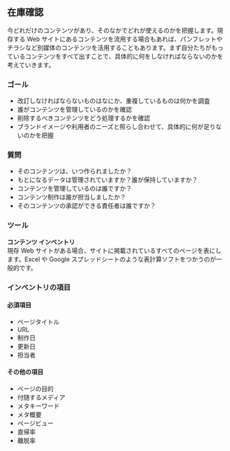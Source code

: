 ## 在庫確認

今どれだけのコンテンツがあり、そのなかでどれが使えるのかを把握します。現存する Web サイトにあるコンテンツを流用する場合もあれば、パンフレットやチラシなど別媒体のコンテンツを活用することもあります。まず自分たちがもっているコンテンツをすべて出すことで、具体的に何をしなければならないのかを考えていきます。

### ゴール

- 改訂しなければならないものはなにか、重複しているものは何かを調査
- 誰がコンテンツを管理しているのかを確認
- 削除するべきコンテンツをどう処理するかを確認
- ブランドイメージや利用者のニーズと照らし合わせて、具体的に何が足りないのかを把握

### 質問

- そのコンテンツは、いつ作られましたか？
- もとになるデータは管理されていますか？誰が保持していますか？
- コンテンツを管理しているのは誰ですか？
- コンテンツ制作は誰が担当しましたか？
- そのコンテンツの承認ができる責任者は誰ですか？

### ツール

**コンテンツ インベントリ**   
現存 Web サイトがある場合、サイトに掲載されているすべてのページを表にします。Excel や Google スプレッドシートのような表計算ソフトをつかうのが一般的です。

### インベントリの項目

#### 必須項目

- ページタイトル
- URL
- 制作日
- 更新日
- 担当者

#### その他の項目

- ページの目的
- 付随するメディア
- メタキーワード
- メタ概要
- ページビュー
- 直帰率
- 離脱率